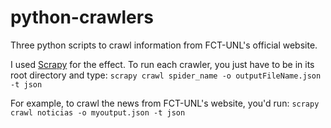 python-crawlers
===============

Three python scripts to crawl information from FCT-UNL's official website.

I used <a href="http://scrapy.org" target="_blank">Scrapy</a> for the effect. To run each crawler, you just have to be in its root directory and type:
`scrapy crawl spider_name -o outputFileName.json -t json`

For example, to crawl the news from FCT-UNL's website, you'd run:
`scrapy crawl noticias -o myoutput.json -t json`
